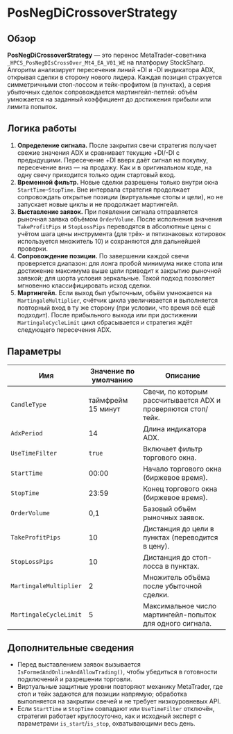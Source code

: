 # PosNegDiCrossoverStrategy

## Обзор
**PosNegDiCrossoverStrategy** — это перенос MetaTrader-советника `_HPCS_PosNegDIsCrossOver_Mt4_EA_V01_WE` на платформу StockSharp.
Алгоритм анализирует пересечения линий +DI и -DI индикатора ADX, открывая сделки в сторону нового лидера. Каждая позиция
страхуется симметричными стоп-лоссом и тейк-профитом (в пунктах), а серия убыточных сделок сопровождается мартингейл-петлей:
объём умножается на заданный коэффициент до достижения прибыли или лимита попыток.

## Логика работы
1. **Определение сигнала.** После закрытия свечи стратегия получает свежие значения ADX и сравнивает текущие +DI/-DI с
   предыдущими. Пересечение +DI вверх даёт сигнал на покупку, пересечение вниз — на продажу. Как и в оригинальном коде, на одну
   свечу приходится только один стартовый вход.
2. **Временной фильтр.** Новые сделки разрешены только внутри окна `StartTime`–`StopTime`. Вне интервала стратегия продолжает
   сопровождать открытые позиции (виртуальные стопы и цели), но не запускает новые циклы и не продолжает мартингейл.
3. **Выставление заявок.** При появлении сигнала отправляется рыночная заявка объёмом `OrderVolume`. После исполнения значения
   `TakeProfitPips` и `StopLossPips` переводятся в абсолютные цены с учётом шага цены инструмента (для трёх- и пятизнаковых
   котировок используется множитель 10) и сохраняются для дальнейшей проверки.
4. **Сопровождение позиции.** По завершении каждой свечи проверяется диапазон: для лонга пробой минимума ниже стопа или достижение
   максимума выше цели приводит к закрытию рыночной заявкой; для шорта условия зеркальные. Такой подход позволяет мгновенно
   классифицировать исход сделки.
5. **Мартингейл.** Если выход был убыточным, объём умножается на `MartingaleMultiplier`, счётчик цикла увеличивается и выполняется
   повторный вход в ту же сторону (при условии, что время всё ещё подходит). После прибыльного выхода или при достижении
   `MartingaleCycleLimit` цикл сбрасывается и стратегия ждёт следующего пересечения ADX.

## Параметры
| Имя | Значение по умолчанию | Описание |
| --- | --------------------- | -------- |
| `CandleType` | таймфрейм 15 минут | Свечи, по которым рассчитывается ADX и проверяются стоп/тейк. |
| `AdxPeriod` | 14 | Длина индикатора ADX. |
| `UseTimeFilter` | `true` | Включает фильтр торгового окна. |
| `StartTime` | 00:00 | Начало торгового окна (биржевое время). |
| `StopTime` | 23:59 | Конец торгового окна (биржевое время). |
| `OrderVolume` | 0,1 | Базовый объём рыночных заявок. |
| `TakeProfitPips` | 10 | Дистанция до цели в пунктах (переводится в цену). |
| `StopLossPips` | 10 | Дистанция до стоп-лосса в пунктах. |
| `MartingaleMultiplier` | 2 | Множитель объёма после убыточной сделки. |
| `MartingaleCycleLimit` | 5 | Максимальное число мартингейл-попыток для одного сигнала. |

## Дополнительные сведения
- Перед выставлением заявок вызывается `IsFormedAndOnlineAndAllowTrading()`, чтобы убедиться в готовности подключений и разрешении
  торговли.
- Виртуальные защитные уровни повторяют механику MetaTrader, где стоп и тейк задаются для позиции напрямую; обработка выполняется
  на закрытии свечей и не требует низкоуровневых API.
- Если `StartTime` и `StopTime` совпадают или `UseTimeFilter` отключён, стратегия работает круглосуточно, как и исходный эксперт с
  параметрами `is_start`/`is_stop`, охватывающими весь день.
